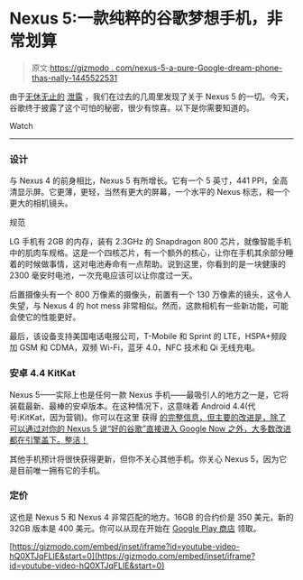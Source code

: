# Nexus 5:一款纯粹的谷歌梦想手机，非常划算

> 原文:[https://gizmodo . com/nexus-5-a-pure-Google-dream-phone-thas-nally-1445522531](https://gizmodo.com/nexus-5-a-pure-google-dream-phone-thats-ridiculously-1445522531)

由于[无休无止的](http://gizmodo.com/another-leaked-nexus-5-shows-off-its-giant-screen-and-g-1330680111) [泄露](http://gizmodo.com/heres-a-closer-look-at-what-the-nexus-5-might-look-lik-1430767315) ，我们在过去的几周里发现了关于 Nexus 5 的一切。今天，谷歌终于披露了这个可怕的秘密，很少有惊喜。以下是你需要知道的。

Watch

* * *

### 设计

与 Nexus 4 的前身相比，Nexus 5 有所增长。它有一个 5 英寸，441 PPI，全高清显示屏。它更薄，更轻，当然有更大的屏幕，一个水平的 Nexus 标志，和一个更大的相机镜头。

规范

LG 手机有 2GB 的内存，装有 2.3GHz 的 Snapdragon 800 芯片，就像智能手机中的肌肉车规格。这是一个四核芯片，有一个额外的核心，让你在手机其余部分睡着的时候做事情，这对电池寿命有一点帮助。说到这里，你看到的是一块健康的 2300 毫安时电池，一次充电应该可以让你度过一天。

后置摄像头有一个 800 万像素的摄像头，前置有一个 130 万像素的镜头，这令人失望，与 Nexus 4 的 hot mess 非常相似。然而，这款相机有一些新功能，可能会使它的性能更好。

最后，该设备支持美国电话电报公司，T-Mobile 和 Sprint 的 LTE，HSPA+频段加 GSM 和 CDMA，双频 Wi-Fi，蓝牙 4.0，NFC 技术和 Qi 无线充电。

### 安卓 4.4 KitKat

Nexus 5——实际上也是任何一款 Nexus 手机——最吸引人的地方之一是，它将装载最新、最棒的安卓版本。在这种情况下，这意味着 Android 4.4(代号:KitKat，因为营销)。你可以在这里 获得 [的完整信息，但主要的改进是，除了可以通过对你的 Nexus 5 说“好的谷歌”直接进入 Google Now 之外，大多数改进都在引擎盖下。整洁！](https://gizmodo.com/android-kit-kat-4-4-google-now-finally-takes-center-st-1456246638)

其他手机预计将很快获得更新，但你不关心其他手机。你关心 Nexus 5，因为它是目前唯一拥有它的手机。

### 定价

这也是 Nexus 5 和 Nexus 4 非常匹配的地方。16GB 的合约价是 350 美元，新的 32GB 版本是 400 美元。你可以从现在开始在 [Google Play 商店](https://play.google.com/store/devices/details?id=nexus_5_black_16gb) 领取。

 [https://gizmodo.com/embed/inset/iframe?id=youtube-video-hQ0XTJqFLIE&start=0](https://gizmodo.com/embed/inset/iframe?id=youtube-video-hQ0XTJqFLIE&start=0)